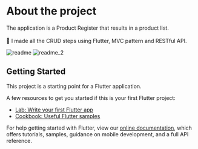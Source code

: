 # About the project

The application is a Product Register that results in a product list. 
<br></br>
:rocket: I made all the CRUD steps using Flutter, MVC pattern and RESTful API.

![readme](https://user-images.githubusercontent.com/101572382/196950433-84c3ca3f-8c45-4123-ac22-4603ac723ae0.gif)
![readme_2](https://user-images.githubusercontent.com/101572382/196950518-dd51387f-74b1-423c-bfb3-088a09fee85a.gif)


## Getting Started

This project is a starting point for a Flutter application.

A few resources to get you started if this is your first Flutter project:

- [Lab: Write your first Flutter app](https://flutter.dev/docs/get-started/codelab)
- [Cookbook: Useful Flutter samples](https://flutter.dev/docs/cookbook)

For help getting started with Flutter, view our
[online documentation](https://flutter.dev/docs), which offers tutorials,
samples, guidance on mobile development, and a full API reference.

